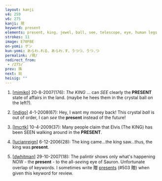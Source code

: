 ```yaml
---
layout: kanji
v4: 259
v6: 275
kanji: 現
keyword: present
elements: present, king, jewel, ball, see, telescope, eye, human legs
strokes: 11
image: E78FBE
on-yomi: ゲン
kun-yomi: あらわ.れる、あらわ.す、うつつ、うつ.つ
permalink: /現/
redirect_from:
 - /275/
prev: 珠
next: 玩
heisig: ""
---
```


1) [<a href="http://kanji.koohii.com/profile/mimiko">mimiko</a>] 20-8-2007(176): <em>The KING</em> ... can <em>SEE</em> clearly the<strong> PRESENT</strong> state of affairs in the land. (maybe he hees them in the crystal ball on the left?).

2) [<a href="http://kanji.koohii.com/profile/indigo">indigo</a>] 4-1-2008(67): Hey, I want my money back! This crystal <em>ball</em> is out of order, I can <em>see</em> the<strong> present</strong> instead of the future!

3) [<a href="http://kanji.koohii.com/profile/lmcrtk">lmcrtk</a>] 10-4-2009(37): Many people claim that Elvis (The KING) has been SEEN walking around in the<strong> PRESENT</strong>.

4) [<a href="http://kanji.koohii.com/profile/lucianreign">lucianreign</a>] 6-12-2006(28): The king came...the king saw...thus, the king was<strong> present</strong>.

5) [<a href="http://kanji.koohii.com/profile/dwhitman">dwhitman</a>] 29-10-2007(18): The palintir shows only what&#039;s happening NOW - the<strong> present</strong> - to the all-<em>see</em>ing eye of Sauron. Unfortunate overlap of keywords. I sometimes write 贈 <a href="../v4/503.html">presents</a> (#503 贈) when given this keyword for review.

